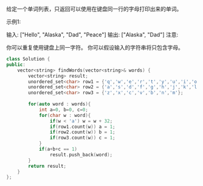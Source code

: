 给定一个单词列表，只返回可以使用在键盘同一行的字母打印出来的单词。

示例1:

输入: ["Hello", "Alaska", "Dad", "Peace"]
输出: ["Alaska", "Dad"]
注意:

你可以重复使用键盘上同一字符。
你可以假设输入的字符串将只包含字母。  

```cpp
class Solution {
public:
    vector<string> findWords(vector<string>& words) {
        vector<string> result;
        unordered_set<char> row1 = {'q','w','e','r','t','y','u','i','o','p'};
        unordered_set<char> row2 = {'a','s','d','f','g','h','j','k','l'};
        unordered_set<char> row3 = {'z','x','c','v','b','n','m'};
        
        for(auto word : words){
            int a=0, b=0, c=0;
            for(char w : word){
                if(w < 'a') w = w + 32;
                if(row1.count(w)) a = 1;
                if(row2.count(w)) b = 1;
                if(row3.count(w)) c = 1;
            }
            if(a+b+c == 1)
                result.push_back(word);
        }
        return result;
    }
};
```
